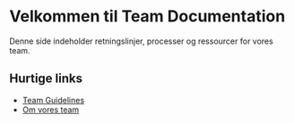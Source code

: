 # Velkommen til Team Documentation  
Denne side indeholder retningslinjer, processer og ressourcer for vores team.  

## Hurtige links  
- [Team Guidelines](guidelines.md)  
- [Om vores team](about.md)  
